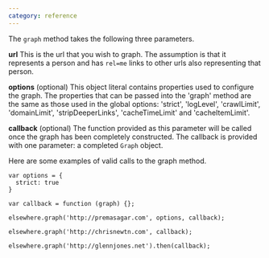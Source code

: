```yaml
---
category: reference
---
```

The `graph` method takes the following three parameters.

**url** This is the url that you wish to graph. The assumption is that it represents a person and has `rel=me` links to other urls also representing that person.

**options** (optional) This object literal contains properties used to configure the graph. The properties that can be passed into the  'graph' method are the same as those used in the global options: 'strict', 'logLevel', 'crawlLimit', 'domainLimit', 'stripDeeperLinks', 'cacheTimeLimit' and 'cacheItemLimit'.

**callback** (optional) The function provided as this parameter will be called once the graph has been completely constructed. The callback is provided with one parameter: a completed `Graph` object.

Here are some examples of valid calls to the graph method.

    var options = {
      strict: true
    }

    var callback = function (graph) {};

    elsewhere.graph('http://premasagar.com', options, callback);

    elsewhere.graph('http://chrisnewtn.com', callback);

    elsewhere.graph('http://glennjones.net').then(callback);